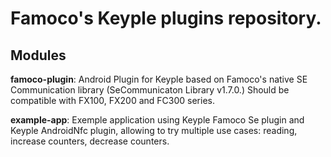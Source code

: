 # Famoco's Keyple plugins repository.

## Modules
**famoco-plugin**: Android Plugin for Keyple based on Famoco's native SE Communication library
(SeCommunicaton Library v1.7.0.)
Should be compatible with FX100, FX200 and FC300 series.

**example-app**: Exemple application using Keyple Famoco Se plugin and Keyple AndroidNfc plugin, allowing to try multiple use cases:
reading,
increase counters,
decrease counters.